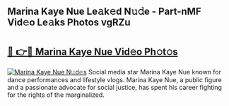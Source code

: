 ## Marina Kaye Nue Le𝚊k𝚎d N𝚞𝚍e - Part-nMF Vid𝚎o Le𝚊ks Photos vgRZu

# <h2><a href="http://fb7h73.evod.top/?m=Marina+Kaye+Nue">🔗 👉🔴 Marina Kaye Nue Vid𝚎o Ph𝚘t𝚘s</a></h2>

[![Marina Kaye Nue N𝚞d𝚎s](https://i.imgur.com/8V9OHl7.gif)](http://fb7h73.evod.top/?m=Marina+Kaye+Nue)
Social media star Marina Kaye Nue known for dance performances and lifestyle vlogs. Marina Kaye Nue, a public figure and a passionate advocate for social justice, has spent his career fighting for the rights of the marginalized. 
